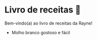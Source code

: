 # Livro de receitas :book:

Bem-vindo(a) ao livro de receitas da Rayne!

- Molho branco gostoso e fácil